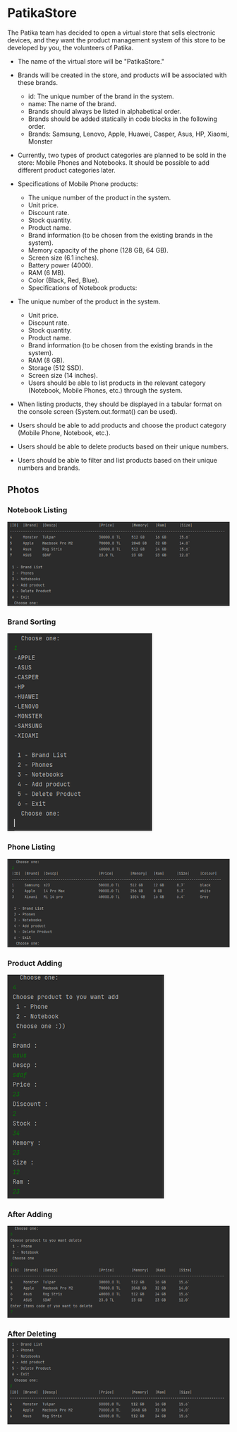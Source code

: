 # PatikaStore




The Patika team has decided to open a virtual store that sells electronic devices, and they want the product management system of this store to be developed by you, the volunteers of Patika.

- The name of the virtual store will be "PatikaStore."

- Brands will be created in the store, and products will be associated with these brands.
  - id: The unique number of the brand in the system.
  - name: The name of the brand.
  - Brands should always be listed in alphabetical order.
  - Brands should be added statically in code blocks in the following order.
  - Brands: Samsung, Lenovo, Apple, Huawei, Casper, Asus, HP, Xiaomi, Monster

- Currently, two types of product categories are planned to be sold in the store: Mobile Phones and Notebooks. It should be possible to add different product categories later.

- Specifications of Mobile Phone products:
  - The unique number of the product in the system.
  - Unit price.
  - Discount rate.
  - Stock quantity.
  - Product name.
  - Brand information (to be chosen from the existing brands in the system).
  - Memory capacity of the phone (128 GB, 64 GB).
  - Screen size (6.1 inches).
  - Battery power (4000).
  - RAM (6 MB).
  - Color (Black, Red, Blue).
  - Specifications of Notebook products:

- The unique number of the product in the system.
  - Unit price.
  - Discount rate.
  - Stock quantity.
  - Product name.
  - Brand information (to be chosen from the existing brands in the system).
  - RAM (8 GB).
  - Storage (512 SSD).
  - Screen size (14 inches).
  - Users should be able to list products in the relevant category (Notebook, Mobile Phones, etc.) through the system.

- When listing products, they should be displayed in a tabular format on the console screen (System.out.format() can be used).

- Users should be able to add products and choose the product category (Mobile Phone, Notebook, etc.).

- Users should be able to delete products based on their unique numbers.

- Users should be able to filter and list products based on their unique numbers and brands.

## Photos 
### Notebook Listing
![img.png](img.png)
### Brand Sorting
![img_1.png](img_1.png)
### Phone Listing
![img_2.png](img_2.png)
### Product Adding
![img_3.png](img_3.png)
### After Adding
![img_4.png](img_4.png)
### After Deleting ![img_5.png](img_5.png)
